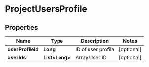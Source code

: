 
# ProjectUsersProfile

## Properties
Name | Type | Description | Notes
------------ | ------------- | ------------- | -------------
**userProfileId** | **Long** | ID of user profile |  [optional]
**userIds** | **List&lt;Long&gt;** | Array User ID |  [optional]



